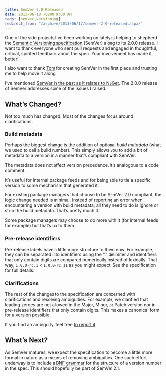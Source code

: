 ```yaml
---
title: SemVer 2.0 Released
date: 2013-06-18 -0800 9:00 AM
tags: [semver,versioning]
redirect_from: "/archive/2013/06/17/semver-2-0-released.aspx/"
---
```


One of the side projects I’ve been working on lately is helping to
shepherd the [Semantic Versioning
specification](http://semver.org/ "SemVer") (SemVer) along to its 2.0.0
release. I want to thank everyone who sent pull requests and engaged in
thoughtful, critical, spirited feedback about the spec. Your involvement
has made it better!

I also want to thank
[Tom](http://tom.preston-werner.com/ "Top Preston-Werner") for creating
SemVer in the first place and trusting me to help move it along.

I’ve mentioned [SemVer in the past as it relates to
NuGet](https://haacked.com/archive/2011/10/24/semver-nuget-nightly-builds.aspx "SemVer, NuGet, and Nightly builds").
The 2.0.0 release of SemVer addresses some of the issues I raised.

What’s Changed?
---------------

Not too much has changed. Most of the changes focus around
clarifications.

### Build metadata

Perhaps the biggest change is the addition of optional *build metadata*
(what we used to call a build number). This simply allows you to add a
bit of metadata to a version in a manner that’s compliant with SemVer.

The metadata does not affect version precedence. It’s analogous to a
code comment.

It’s useful for internal package feeds and for being able to tie a
specific version to some mechanism that generated it.

For existing package managers that choose to be SemVer 2.0 compliant,
the logic change needed is minimal. Instead of reporting an error when
encountering a version with build metadata, all they need to do is
ignore or strip the build metadata. That’s pretty much it.

Some package managers may choose to do more with it (for internal feeds
for example) but that’s up to them.

### Pre-release identifiers

Pre-release labels have a little more structure to them now. For
example, they can be separated into identifiers using the “.” delimiter
and identifiers that only contain digits are compared numerically
instead of lexically. That way, `1.0.0-rc.1` \< `1.0.0-rc.11` as you
might expect. See the specification for full details.

### Clarifications

The rest of the changes to the specification are concerned with
clarifications and resolving ambiguities. For example, we clarified that
leading zeroes are not allowed in the Major, Minor, or Patch version nor
in pre-release identifiers that only contain digits. This makes a
canonical form for a version possible.

If you find an ambiguity, feel free [to report
it](https://github.com/mojombo/semver/issues?state=open "mojombo/semver issues on GitHub").

What’s Next?
------------

As SemVer matures, we expect the specification to become a little more
formal in nature as a means of removing ambiguities. One such effort
underway is to include a [BNF
grammar](https://github.com/mojombo/semver/pull/116 "BNF Grammar Pull Request")
for the structure of a version number in the spec. This should hopefully
be part of SemVer 2.1.

